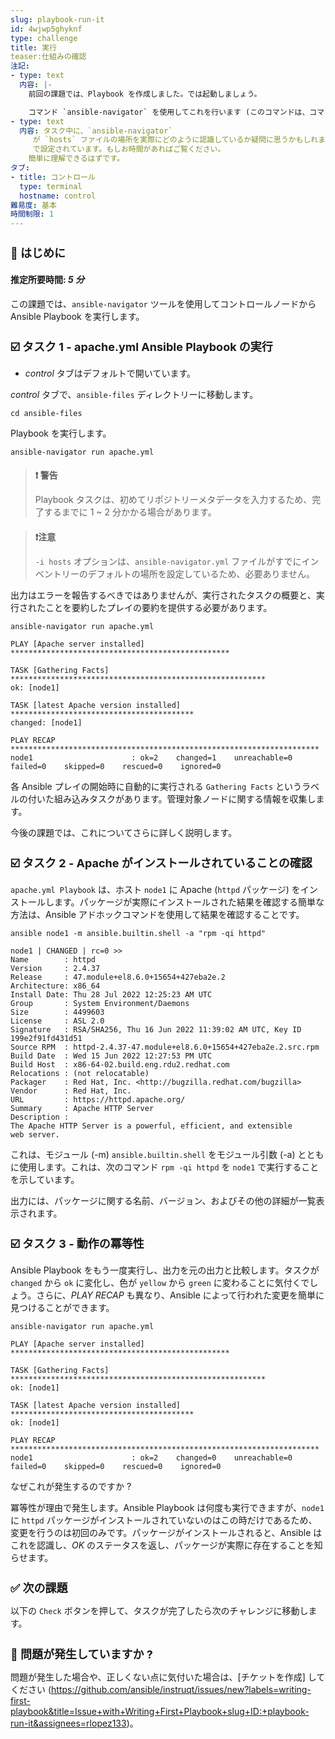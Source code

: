 ```yaml
---
slug: playbook-run-it
id: 4wjwp5ghyknf
type: challenge
title: 実行
teaser:仕組みの確認
注記:
- type: text
  内容: |-
    前回の課題では、Playbook を作成しました。では起動しましょう。

    コマンド `ansible-navigator` を使用してこれを行います (このコマンドは、コマンドラインでの Ansible の中心的なコマンドの 1 つです)。
- type: text
  内容: タスク中に、`ansible-navigator`
     が `hosts` ファイルの場所を実際にどのように認識しているか疑問に思うかもしれません。これは、この環境で事前に作成されたファイル `/home/rhel/ansible-files/ansible-navigator.yml`
     で設定されています。もしお時間があればご覧ください。
    簡単に理解できるはずです。
タブ:
- title: コントロール
  type: terminal
  hostname: control
難易度: 基本
時間制限: 1
---
```

👋 はじめに
===
#### 推定所要時間: *5 分*<p>
この課題では、`ansible-navigator` ツールを使用してコントロールノードから Ansible Playbook を実行します。

☑️ タスク 1 - apache.yml Ansible Playbook の実行
===
* *control* タブはデフォルトで開いています。

*control* タブで、`ansible-files` ディレクトリーに移動します。

```
cd ansible-files
```

Playbook を実行します。

```
ansible-navigator run apache.yml
```
>### **❗️ 警告**
>Playbook タスクは、初めてリポジトリーメタデータを入力するため、完了するまでに 1 ~ 2 分かかる場合があります。

>### **❗️注意**
>`-i hosts` オプションは、`ansible-navigator.yml` ファイルがすでにインベントリーのデフォルトの場所を設定しているため、必要ありません。

出力はエラーを報告するべきではありませんが、実行されたタスクの概要と、実行されたことを要約したプレイの要約を提供する必要があります。

```
ansible-navigator run apache.yml
```
```
PLAY [Apache server installed] *************************************************

TASK [Gathering Facts] *********************************************************
ok: [node1]

TASK [latest Apache version installed] *****************************************
changed: [node1]

PLAY RECAP *********************************************************************
node1                      : ok=2    changed=1    unreachable=0    failed=0    skipped=0    rescued=0    ignored=0
```
各 Ansible プレイの開始時に自動的に実行される `Gathering Facts` というラベルの付いた組み込みタスクがあります。管理対象ノードに関する情報を収集します。

今後の課題では、これについてさらに詳しく説明します。

☑️ タスク 2 - Apache がインストールされていることの確認
===

`apache.yml Playbook` は、ホスト `node1` に Apache (`httpd` パッケージ) をインストールします。パッケージが実際にインストールされた結果を確認する簡単な方法は、Ansible アドホックコマンドを使用して結果を確認することです。

```
ansible node1 -m ansible.builtin.shell -a "rpm -qi httpd"
```

```
node1 | CHANGED | rc=0 >>
Name        : httpd
Version     : 2.4.37
Release     : 47.module+el8.6.0+15654+427eba2e.2
Architecture: x86_64
Install Date: Thu 28 Jul 2022 12:25:23 AM UTC
Group       : System Environment/Daemons
Size        : 4499603
License     : ASL 2.0
Signature   : RSA/SHA256, Thu 16 Jun 2022 11:39:02 AM UTC, Key ID 199e2f91fd431d51
Source RPM  : httpd-2.4.37-47.module+el8.6.0+15654+427eba2e.2.src.rpm
Build Date  : Wed 15 Jun 2022 12:27:53 PM UTC
Build Host  : x86-64-02.build.eng.rdu2.redhat.com
Relocations : (not relocatable)
Packager    : Red Hat, Inc. <http://bugzilla.redhat.com/bugzilla>
Vendor      : Red Hat, Inc.
URL         : https://httpd.apache.org/
Summary     : Apache HTTP Server
Description :
The Apache HTTP Server is a powerful, efficient, and extensible
web server.
```

これは、モジュール (-m) `ansible.builtin.shell` をモジュール引数 (-a) とともに使用します。これは、次のコマンド `rpm -qi httpd` を `node1` で実行することを示しています。

出力には、パッケージに関する名前、バージョン、およびその他の詳細が一覧表示されます。



☑️ タスク 3 - 動作の冪等性
===

Ansible Playbook をもう一度実行し、出力を元の出力と比較します。タスクが `changed` から `ok` に変化し、色が `yellow` から `green` に変わることに気付くでしょう。さらに、*PLAY RECAP* も異なり、Ansible によって行われた変更を簡単に見つけることができます。

```
ansible-navigator run apache.yml
```

```
PLAY [Apache server installed] *************************************************

TASK [Gathering Facts] *********************************************************
ok: [node1]

TASK [latest Apache version installed] *****************************************
ok: [node1]

PLAY RECAP *********************************************************************
node1                      : ok=2    changed=0    unreachable=0    failed=0    skipped=0    rescued=0    ignored=0
```

なぜこれが発生するのですか ?

冪等性が理由で発生します。Ansible Playbook は何度も実行できますが、`node1` に `httpd` パッケージがインストールされていないのはこの時だけであるため、変更を行うのは初回のみです。パッケージがインストールされると、Ansible はこれを認識し、*OK* のステータスを返し、パッケージが実際に存在することを知らせます。

✅ 次の課題
===
以下の `Check` ボタンを押して、タスクが完了したら次のチャレンジに移動します。

🐛 問題が発生していますか ?
====

問題が発生した場合や、正しくない点に気付いた場合は、[チケットを作成] してください (https://github.com/ansible/instruqt/issues/new?labels=writing-first-playbook&title=Issue+with+Writing+First+Playbook+slug+ID:+playbook-run-it&assignees=rlopez133)。

<style type="text/css" rel="stylesheet">
  .lightbox {
    display: none;
    position: fixed;
    justify-content: center;
    align-items: center;
    z-index: 999;
    top: 0;
    left: 0;
    right: 0;
    bottom: 0;
    padding: 1rem;
    background: rgba(0, 0, 0, 0.8);
    margin-left: auto;
    margin-right: auto;
    margin-top: auto;
    margin-bottom: auto;
  }
  .lightbox:target {
    display: flex;
  }
  .lightbox img {
    /* max-height: 100% */
    max-width: 60%;
    max-height: 60%;
  }
  img {
    display: block;
    margin-left: auto;
    margin-right: auto;
    width: 100%;
  }
  h1 {
    font-size: 18px;
  }
    h2 {
    font-size: 16px;
    font-weight: 600
  }
    h3 {
    font-size: 14px;
    font-weight: 600
  }
  p span {
    font-size: 14px;
  }
  ul li span {
    font-size: 14px
  }
</style>